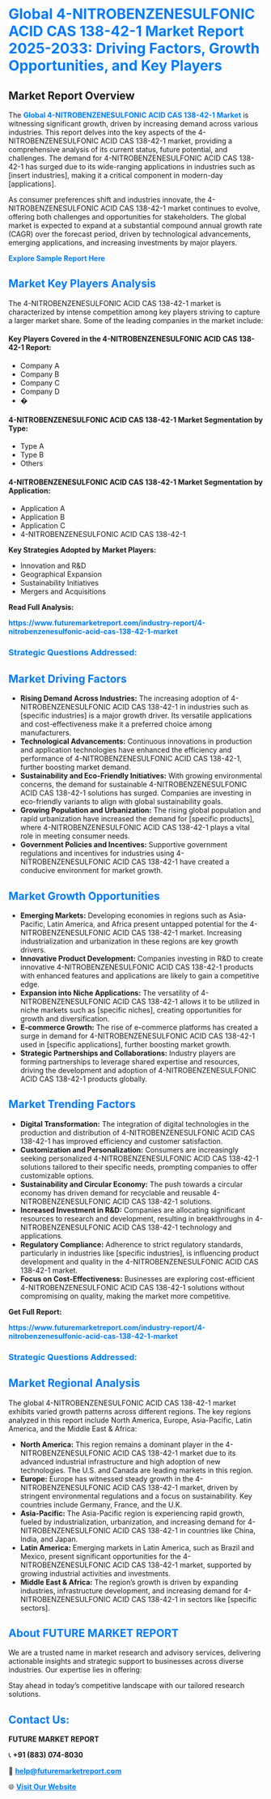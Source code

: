 <h1 style="color: #007BFF;">Global 4-NITROBENZENESULFONIC ACID CAS 138-42-1 Market Report 2025-2033: Driving Factors, Growth Opportunities, and Key Players</h1>

<section id="overview">
<h2>Market Report Overview</h2>
<p>The <a href="https://www.futuremarketreport.com/industry-report/4-nitrobenzenesulfonic-acid-cas-138-42-1-market" style="color: #007BFF; text-decoration: none;"><strong>Global 4-NITROBENZENESULFONIC ACID CAS 138-42-1 Market</strong></a> is witnessing significant growth, driven by increasing demand across various industries. This report delves into the key aspects of the 4-NITROBENZENESULFONIC ACID CAS 138-42-1 market, providing a comprehensive analysis of its current status, future potential, and challenges. The demand for 4-NITROBENZENESULFONIC ACID CAS 138-42-1 has surged due to its wide-ranging applications in industries such as [insert industries], making it a critical component in modern-day [applications].</p>
<p>As consumer preferences shift and industries innovate, the 4-NITROBENZENESULFONIC ACID CAS 138-42-1 market continues to evolve, offering both challenges and opportunities for stakeholders. The global market is expected to expand at a substantial compound annual growth rate (CAGR) over the forecast period, driven by technological advancements, emerging applications, and increasing investments by major players.</p>
</section>

<section id="overview">
<p><a href="https://www.futuremarketreport.com/request-sample/reportId=119956" style="color: #007BFF; text-decoration: none;"><strong>Explore Sample Report Here</strong></a></p>
</section>

<section id="key-players">
<h2 style="color: #007BFF;">Market Key Players Analysis</h2>
<p>The 4-NITROBENZENESULFONIC ACID CAS 138-42-1 market is characterized by intense competition among key players striving to capture a larger market share. Some of the leading companies in the market include:</p>
<h4>Key Players Covered in the 4-NITROBENZENESULFONIC ACID CAS 138-42-1 Report:</h4>
<ul><li>Company A</li><li>Company B</li><li>Company C</li><li>Company D</li><li>�</li></ul>
<h4>4-NITROBENZENESULFONIC ACID CAS 138-42-1 Market Segmentation by Type:</h4>
<ul><li>Type A</li><li>Type B</li><li>Others</li></ul>

<h4>4-NITROBENZENESULFONIC ACID CAS 138-42-1 Market Segmentation by Application:</h4>
<ul><li>Application A</li><li>Application B</li><li>Application C</li><li>4-NITROBENZENESULFONIC ACID CAS 138-42-1</li></ul>
<p><strong>Key Strategies Adopted by Market Players:</strong></p>
<ul>
<li>Innovation and R&D</li>
<li>Geographical Expansion</li>
<li>Sustainability Initiatives</li>
<li>Mergers and Acquisitions</li>
</ul>
</section>

<section>
<p><strong>Read Full Analysis: </strong></p><a href="https://www.futuremarketreport.com/industry-report/4-nitrobenzenesulfonic-acid-cas-138-42-1-market" style="color: #007BFF; text-decoration: none;"><strong>https://www.futuremarketreport.com/industry-report/4-nitrobenzenesulfonic-acid-cas-138-42-1-market</strong></a>
<h3 style="color: #007BFF;">Strategic Questions Addressed:</h3>
</section>

<section id="driving-factors">
<h2 style="color: #007BFF;">Market Driving Factors</h2>
<ul>
<li><strong>Rising Demand Across Industries:</strong> The increasing adoption of 4-NITROBENZENESULFONIC ACID CAS 138-42-1 in industries such as [specific industries] is a major growth driver. Its versatile applications and cost-effectiveness make it a preferred choice among manufacturers.</li>
<li><strong>Technological Advancements:</strong> Continuous innovations in production and application technologies have enhanced the efficiency and performance of 4-NITROBENZENESULFONIC ACID CAS 138-42-1, further boosting market demand.</li>
<li><strong>Sustainability and Eco-Friendly Initiatives:</strong> With growing environmental concerns, the demand for sustainable 4-NITROBENZENESULFONIC ACID CAS 138-42-1 solutions has surged. Companies are investing in eco-friendly variants to align with global sustainability goals.</li>
<li><strong>Growing Population and Urbanization:</strong> The rising global population and rapid urbanization have increased the demand for [specific products], where 4-NITROBENZENESULFONIC ACID CAS 138-42-1 plays a vital role in meeting consumer needs.</li>
<li><strong>Government Policies and Incentives:</strong> Supportive government regulations and incentives for industries using 4-NITROBENZENESULFONIC ACID CAS 138-42-1 have created a conducive environment for market growth.</li>
</ul>
</section>

<section id="growth-opportunities">
<h2 style="color: #007BFF;">Market Growth Opportunities</h2>
<ul>
<li><strong>Emerging Markets:</strong> Developing economies in regions such as Asia-Pacific, Latin America, and Africa present untapped potential for the 4-NITROBENZENESULFONIC ACID CAS 138-42-1 market. Increasing industrialization and urbanization in these regions are key growth drivers.</li>
<li><strong>Innovative Product Development:</strong> Companies investing in R&D to create innovative 4-NITROBENZENESULFONIC ACID CAS 138-42-1 products with enhanced features and applications are likely to gain a competitive edge.</li>
<li><strong>Expansion into Niche Applications:</strong> The versatility of 4-NITROBENZENESULFONIC ACID CAS 138-42-1 allows it to be utilized in niche markets such as [specific niches], creating opportunities for growth and diversification.</li>
<li><strong>E-commerce Growth:</strong> The rise of e-commerce platforms has created a surge in demand for 4-NITROBENZENESULFONIC ACID CAS 138-42-1 used in [specific applications], further boosting market growth.</li>
<li><strong>Strategic Partnerships and Collaborations:</strong> Industry players are forming partnerships to leverage shared expertise and resources, driving the development and adoption of 4-NITROBENZENESULFONIC ACID CAS 138-42-1 products globally.</li>
</ul>
</section>

<section id="trending-factors">
<h2 style="color: #007BFF;">Market Trending Factors</h2>
<ul>
<li><strong>Digital Transformation:</strong> The integration of digital technologies in the production and distribution of 4-NITROBENZENESULFONIC ACID CAS 138-42-1 has improved efficiency and customer satisfaction.</li>
<li><strong>Customization and Personalization:</strong> Consumers are increasingly seeking personalized 4-NITROBENZENESULFONIC ACID CAS 138-42-1 solutions tailored to their specific needs, prompting companies to offer customizable options.</li>
<li><strong>Sustainability and Circular Economy:</strong> The push towards a circular economy has driven demand for recyclable and reusable 4-NITROBENZENESULFONIC ACID CAS 138-42-1 solutions.</li>
<li><strong>Increased Investment in R&D:</strong> Companies are allocating significant resources to research and development, resulting in breakthroughs in 4-NITROBENZENESULFONIC ACID CAS 138-42-1 technology and applications.</li>
<li><strong>Regulatory Compliance:</strong> Adherence to strict regulatory standards, particularly in industries like [specific industries], is influencing product development and quality in the 4-NITROBENZENESULFONIC ACID CAS 138-42-1 market.</li>
<li><strong>Focus on Cost-Effectiveness:</strong> Businesses are exploring cost-efficient 4-NITROBENZENESULFONIC ACID CAS 138-42-1 solutions without compromising on quality, making the market more competitive.</li>
</ul>
</section>

<section>
<p><strong>Get Full Report: </strong></p><a href="https://www.futuremarketreport.com/industry-report/4-nitrobenzenesulfonic-acid-cas-138-42-1-market" style="color: #007BFF; text-decoration: none;"><strong>https://www.futuremarketreport.com/industry-report/4-nitrobenzenesulfonic-acid-cas-138-42-1-market</strong></a>
<h3 style="color: #007BFF;">Strategic Questions Addressed:</h3>
</section>


<section id="regional-analysis">
<h2 style="color: #007BFF;">Market Regional Analysis</h2>
<p>The global 4-NITROBENZENESULFONIC ACID CAS 138-42-1 market exhibits varied growth patterns across different regions. The key regions analyzed in this report include North America, Europe, Asia-Pacific, Latin America, and the Middle East & Africa:</p>
<ul>
<li><strong>North America:</strong> This region remains a dominant player in the 4-NITROBENZENESULFONIC ACID CAS 138-42-1 market due to its advanced industrial infrastructure and high adoption of new technologies. The U.S. and Canada are leading markets in this region.</li>
<li><strong>Europe:</strong> Europe has witnessed steady growth in the 4-NITROBENZENESULFONIC ACID CAS 138-42-1 market, driven by stringent environmental regulations and a focus on sustainability. Key countries include Germany, France, and the U.K.</li>
<li><strong>Asia-Pacific:</strong> The Asia-Pacific region is experiencing rapid growth, fueled by industrialization, urbanization, and increasing demand for 4-NITROBENZENESULFONIC ACID CAS 138-42-1 in countries like China, India, and Japan.</li>
<li><strong>Latin America:</strong> Emerging markets in Latin America, such as Brazil and Mexico, present significant opportunities for the 4-NITROBENZENESULFONIC ACID CAS 138-42-1 market, supported by growing industrial activities and investments.</li>
<li><strong>Middle East & Africa:</strong> The region’s growth is driven by expanding industries, infrastructure development, and increasing demand for 4-NITROBENZENESULFONIC ACID CAS 138-42-1 in sectors like [specific sectors].</li>
</ul>
</section>

<footer>
<h2 style="color: #007BFF;">About FUTURE MARKET REPORT</h2>
<p>We are a trusted name in market research and advisory services, delivering actionable insights and strategic support to businesses across diverse industries. Our expertise lies in offering:</p>

<p>Stay ahead in today’s competitive landscape with our tailored research solutions.</p>

<h2 style="color: #007BFF;">Contact Us:</h2>
<p><strong>FUTURE MARKET REPORT</strong></p>
<p>📞 <strong>+91 (883) 074-8030</strong></p>
<p>📧 <strong><a href="mailto:help@futuremarketreport.com" style="color: #007BFF;">help@futuremarketreport.com</a></strong></p>
<p>🌐 <strong><a href="https://www.futuremarketreport.com/" style="color: #007BFF;">Visit Our Website</a></strong></p>
</footer>